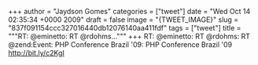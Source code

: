 
+++
author = "Jaydson Gomes"
categories = ["tweet"]
date = "Wed Oct 14 02:35:34 +0000 2009"
draft = false
image = "{TWEET_IMAGE}"
slug = "837f091154ccc327016440db12076140aa411fdf"
tags = ["tweet"]
title = """RT: @eminetto: RT @rdohms..."""
+++
RT: @eminetto: RT @rdohms: RT @zend:Event: PHP Conference Brazil '09: PHP Conference Brazil '09 http://bit.ly/c2KgI
